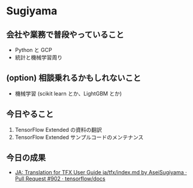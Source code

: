 # Sugiyama

## 会社や業務で普段やっていること

- Python と GCP
- 統計と機械学習周り

## (option) 相談乗れるかもしれないこと

- 機械学習 (scikit learn とか、LightGBM とか)

## 今日やること

1. TensorFlow Extended の資料の翻訳
2. TensorFlow Extended サンプルコードのメンテナンス

## 今日の成果

- [JA: Translation for TFX User Guide ja/tfx/index.md by AseiSugiyama · Pull Request #902 · tensorflow/docs](https://github.com/tensorflow/docs/pull/902)
